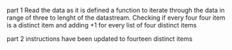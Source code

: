part 1
Read the data as it is
defined a function to iterate through the data in range of three to lenght of the datastream.
Checking if every four four item is a distinct item
and adding +1 for every list of four distinct items

part 2
instructions have been updated to fourteen distinct items
